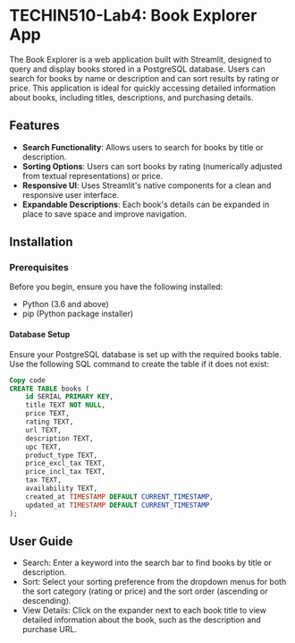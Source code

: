 # TECHIN510-Lab4: Book Explorer App

The Book Explorer is a web application built with Streamlit, designed to query and display books stored in a PostgreSQL database. Users can search for books by name or description and can sort results by rating or price. This application is ideal for quickly accessing detailed information about books, including titles, descriptions, and purchasing details.

## Features

- **Search Functionality**: Allows users to search for books by title or description.
- **Sorting Options**: Users can sort books by rating (numerically adjusted from textual representations) or price.
- **Responsive UI**: Uses Streamlit's native components for a clean and responsive user interface.
- **Expandable Descriptions**: Each book's details can be expanded in place to save space and improve navigation.

## Installation

### Prerequisites

Before you begin, ensure you have the following installed:
- Python (3.6 and above)
- pip (Python package installer)


#### Database Setup
Ensure your PostgreSQL database is set up with the required books table. Use the following SQL command to create the table if it does not exist:

```sql
Copy code
CREATE TABLE books (
    id SERIAL PRIMARY KEY,
    title TEXT NOT NULL,
    price TEXT,
    rating TEXT,
    url TEXT,
    description TEXT,
    upc TEXT,
    product_type TEXT,
    price_excl_tax TEXT,
    price_incl_tax TEXT,
    tax TEXT,
    availability TEXT,
    created_at TIMESTAMP DEFAULT CURRENT_TIMESTAMP,
    updated_at TIMESTAMP DEFAULT CURRENT_TIMESTAMP
);
```

## User Guide
- Search: Enter a keyword into the search bar to find books by title or description.
- Sort: Select your sorting preference from the dropdown menus for both the sort category (rating or price) and the sort order (ascending or descending).
- View Details: Click on the expander next to each book title to view detailed information about the book, such as the description and purchase URL.